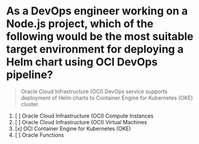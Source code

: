# As a DevOps engineer working on a Node.js project, which of the following would be the most suitable target environment for deploying a Helm chart using OCI DevOps pipeline?

> Oracle Cloud Infrastructure (OCI) DevOps service supports deployment of Helm charts to Container Engine for Kubernetes (OKE) cluster.

1. [ ] Oracle Cloud Infrastructure (OCI) Compute Instances
1. [ ] Oracle Cloud Infrastructure (OCI) Virtual Machines
1. [x] OCI Container Engine for Kubernetes (OKE)
1. [ ] Oracle Functions
